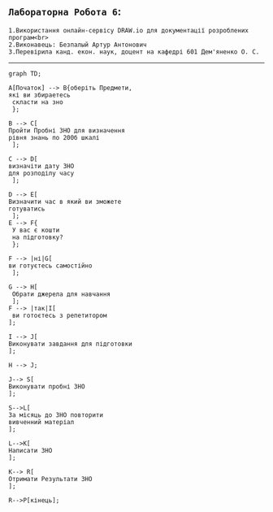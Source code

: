 
```Лабораторна Робота 6```:<br>
---
    1.Використання онлайн-сервісу DRAW.io для документації розроблених програм<br>
    2.Виконавець: Безпалый Артур Антонович
    3.Перевірила канд. екон. наук, доцент на кафедрі 601 Дем'яненко О. С.
---

```mermaid
graph TD;

A[Початок] --> B{оберіть Предмети,
які ви збираетесь
 скласти на зно
 };

B --> C[
Пройти Пробні ЗНО для визначення 
рівня знань по 200б шкалі
 ];

C --> D[
визначіти дату ЗНО
для розподілу часу
 ];

D --> E[
Визначити час в який ви зможете
готуватись
 ];
E --> F{
 У вас є кошти
 на підготовку?
 };

F --> |ні|G[
ви готуєтесь самостійно
 ];

G --> H[
 Обрати джерела для навчання
 ];
F --> |так|I[
 ви готоєтесь з репетитором
];

I --> J[
Виконувати завдання для підготовки
];

H --> J;

J--> S[
Виконувати пробні ЗНО
];

S-->L[
За місяць до ЗНО повторити
вивченний матеріал
];

L-->K[
Написати ЗНО
];

K--> R[
Отримати Результати ЗНО
];

R-->P[кінець];
```